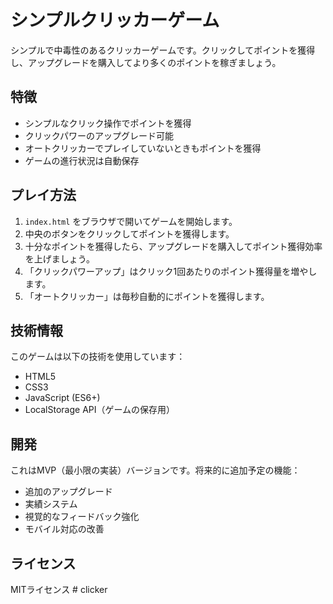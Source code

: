 # シンプルクリッカーゲーム

シンプルで中毒性のあるクリッカーゲームです。クリックしてポイントを獲得し、アップグレードを購入してより多くのポイントを稼ぎましょう。

## 特徴

- シンプルなクリック操作でポイントを獲得
- クリックパワーのアップグレード可能
- オートクリッカーでプレイしていないときもポイントを獲得
- ゲームの進行状況は自動保存

## プレイ方法

1. `index.html` をブラウザで開いてゲームを開始します。
2. 中央のボタンをクリックしてポイントを獲得します。
3. 十分なポイントを獲得したら、アップグレードを購入してポイント獲得効率を上げましょう。
4. 「クリックパワーアップ」はクリック1回あたりのポイント獲得量を増やします。
5. 「オートクリッカー」は毎秒自動的にポイントを獲得します。

## 技術情報

このゲームは以下の技術を使用しています：
- HTML5
- CSS3
- JavaScript (ES6+)
- LocalStorage API（ゲームの保存用）

## 開発

これはMVP（最小限の実装）バージョンです。将来的に追加予定の機能：
- 追加のアップグレード
- 実績システム
- 視覚的なフィードバック強化
- モバイル対応の改善

## ライセンス

MITライセンス # clicker
